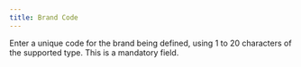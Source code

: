 ```yaml
---
title: Brand Code
---
```



Enter a unique code for the brand being defined, using 1 to 20 characters  of the supported type. This is a mandatory field.

